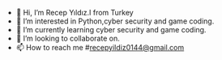 - 👋 Hi, I’m Recep Yıldız.I from Turkey
- 👀 I’m interested in Python,cyber security and game coding.
- 🌱 I’m currently learning cyber security and game coding.
- 💞️ I’m looking to collaborate on.
- 📫 How to reach me #recepyildiz0144@gmail.com

<!---
RecoYldz58/RecoYldz58 is a ✨ special ✨ repository because its `README.md` (this file) appears on your GitHub profile.
You can click the Preview link to take a look at your changes.
--->
